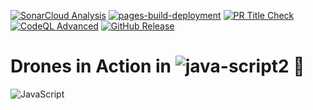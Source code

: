 [![SonarCloud Analysis](https://github.com/meleksabit/drones-js/actions/workflows/sonarcloud.yml/badge.svg)](https://github.com/meleksabit/drones-js/actions/workflows/sonarcloud.yml) [![pages-build-deployment](https://github.com/meleksabit/drones-js/actions/workflows/pages/pages-build-deployment/badge.svg)](https://github.com/meleksabit/drones-js/actions/workflows/pages/pages-build-deployment) [![PR Title Check](https://github.com/meleksabit/drones-js/actions/workflows/pr-title-linter.yml/badge.svg)](https://github.com/meleksabit/drones-js/actions/workflows/pr-title-linter.yml) [![CodeQL Advanced](https://github.com/meleksabit/drones-js/actions/workflows/codeql.yml/badge.svg)](https://github.com/meleksabit/drones-js/actions/workflows/codeql.yml)
[![GitHub Release](https://img.shields.io/github/v/release/meleksabit/drones-js)](https://github.com/meleksabit/drones-js/releases)
# Drones in Action in ![java-script2](https://user-images.githubusercontent.com/32045473/150615243-fd452ea6-645b-4c45-a577-ce7dfe0665e4.png) 🤖

![JavaScript](https://user-images.githubusercontent.com/32045473/150614877-330ef2c9-9c13-4b91-92c5-883a1b5254f2.png)
